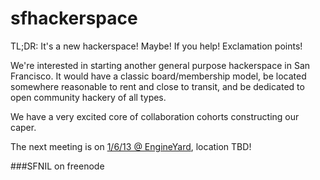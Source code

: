 sfhackerspace
=============

TL;DR: It's a new hackerspace!  Maybe!  If you help!  Exclamation points!

We're interested in starting another general purpose hackerspace in San Francisco.  It would have a classic board/membership model, be located somewhere reasonable to rent and close to transit, and be dedicated to open community hackery of all types.

We have a very excited core of collaboration cohorts constructing our caper.

The next meeting is on [1/6/13 @ EngineYard](https://www.google.com/calendar/embed?src=3kimf44ncqdhh7eaf0e503pjhc%40group.calendar.google.com&ctz=America/Los_Angeles), location TBD!

##\#SFNIL on freenode
